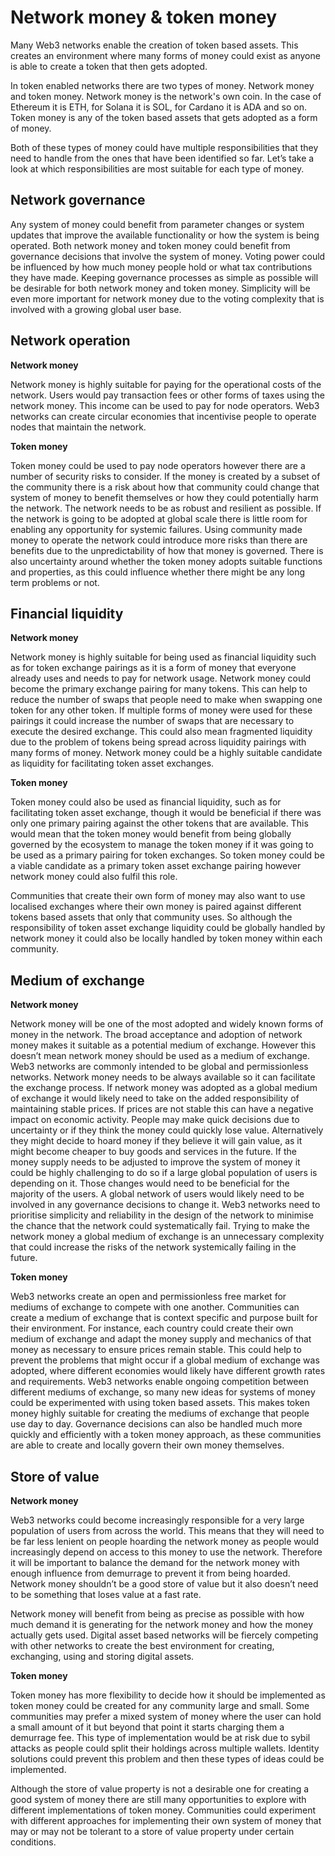 # Network money & token money

Many Web3 networks enable the creation of token based assets. This creates an environment where many forms of money could exist as anyone is able to create a token that then gets adopted.

In token enabled networks there are two types of money. Network money and token money. Network money is the network's own coin. In the case of Ethereum it is ETH, for Solana it is SOL, for Cardano it is ADA and so on. Token money is any of the token based assets that gets adopted as a form of money.

Both of these types of money could have multiple responsibilities that they need to handle from the ones that have been identified so far. Let’s take a look at which responsibilities are most suitable for each type of money.



## Network governance

Any system of money could benefit from parameter changes or system updates that improve the available functionality or how the system is being operated. Both network money and token money could benefit from governance decisions that involve the system of money. Voting power could be influenced by how much money people hold or what tax contributions they have made. Keeping governance processes as simple as possible will be desirable for both network money and token money. Simplicity will be even more important for network money due to the voting complexity that is involved with a growing global user base.



## **Network operation**



**Network money**

Network money is highly suitable for paying for the operational costs of the network. Users would pay transaction fees or other forms of taxes using the network money. This income can be used to pay for node operators. Web3 networks can create circular economies that incentivise people to operate nodes that maintain the network.



**Token money**

Token money could be used to pay node operators however there are a number of security risks to consider. If the money is created by a subset of the community there is a risk about how that community could change that system of money to benefit themselves or how they could potentially harm the network. The network needs to be as robust and resilient as possible. If the network is going to be adopted at global scale there is little room for enabling any opportunity for systemic failures. Using community made money to operate the network could introduce more risks than there are benefits due to the unpredictability of how that money is governed. There is also uncertainty around whether the token money adopts suitable functions and properties, as this could influence whether there might be any long term problems or not.



## Financial liquidity



**Network money**

Network money is highly suitable for being used as financial liquidity such as for token exchange pairings as it is a form of money that everyone already uses and needs to pay for network usage. Network money could become the primary exchange pairing for many tokens. This can help to reduce the number of swaps that people need to make when swapping one token for any other token. If multiple forms of money were used for these pairings it could increase the number of swaps that are necessary to execute the desired exchange. This could also mean fragmented liquidity due to the problem of tokens being spread across liquidity pairings with many forms of money. Network money could be a highly suitable candidate as liquidity for facilitating token asset exchanges.



**Token money**

Token money could also be used as financial liquidity, such as for facilitating token asset exchange, though it would be beneficial if there was only one primary pairing against the other tokens that are available. This would mean that the token money would benefit from being globally governed by the ecosystem to manage the token money if it was going to be used as a primary pairing for token exchanges. So token money could be a viable candidate as a primary token asset exchange pairing however network money could also fulfil this role.

Communities that create their own form of money may also want to use localised exchanges where their own money is paired against different tokens based assets that only that community uses. So although the responsibility of token asset exchange liquidity could be globally handled by network money it could also be locally handled by token money within each community.



## Medium of exchange



**Network money**

Network money will be one of the most adopted and widely known forms of money in the network. The broad acceptance and adoption of network money makes it suitable as a potential medium of exchange. However this doesn’t mean network money should be used as a medium of exchange. Web3 networks are commonly intended to be global and permissionless networks. Network money needs to be always available so it can facilitate the exchange process. If network money was adopted as a global medium of exchange it would likely need to take on the added responsibility of maintaining stable prices. If prices are not stable this can have a negative impact on economic activity. People may make quick decisions due to uncertainty or if they think the money could quickly lose value. Alternatively they might decide to hoard money if they believe it will gain value, as it might become cheaper to buy goods and services in the future. If the money supply needs to be adjusted to improve the system of money it could be highly challenging to do so if a large global population of users is depending on it. Those changes would need to be beneficial for the majority of the users. A global network of users would likely need to be involved in any governance decisions to change it. Web3 networks need to prioritise simplicity and reliability in the design of the network to minimise the chance that the network could systematically fail. Trying to make the network money a global medium of exchange is an unnecessary complexity that could increase the risks of the network systemically failing in the future.



**Token money**

Web3 networks create an open and permissionless free market for mediums of exchange to compete with one another. Communities can create a medium of exchange that is context specific and purpose built for their environment. For instance, each country could create their own medium of exchange and adapt the money supply and mechanics of that money as necessary to ensure prices remain stable. This could help to prevent the problems that might occur if a global medium of exchange was adopted, where different economies would likely have different growth rates and requirements. Web3 networks enable ongoing competition between different mediums of exchange, so many new ideas for systems of money could be experimented with using token based assets. This makes token money highly suitable for creating the mediums of exchange that people use day to day. Governance decisions can also be handled much more quickly and efficiently with a token money approach, as these communities are able to create and locally govern their own money themselves.



## Store of value



**Network money**

Web3 networks could become increasingly responsible for a very large population of users from across the world. This means that they will need to be far less lenient on people hoarding the network money as people would increasingly depend on access to this money to use the network. Therefore it will be important to balance the demand for the network money with enough influence from demurrage to prevent it from being hoarded. Network money shouldn’t be a good store of value but it also doesn’t need to be something that loses value at a fast rate.

Network money will benefit from being as precise as possible with how much demand it is generating for the network money and how the money actually gets used. Digital asset based networks will be fiercely competing with other networks to create the best environment for creating, exchanging, using and storing digital assets.



**Token money**

Token money has more flexibility to decide how it should be implemented as token money could be created for any community large and small. Some communities may prefer a mixed system of money where the user can hold a small amount of it but beyond that point it starts charging them a demurrage fee. This type of implementation would be at risk due to sybil attacks as people could split their holdings across multiple wallets. Identity solutions could prevent this problem and then these types of ideas could be implemented.

Although the store of value property is not a desirable one for creating a good system of money there are still many opportunities to explore with different implementations of token money. Communities could experiment with different approaches for implementing their own system of money that may or may not be tolerant to a store of value property under certain conditions.
